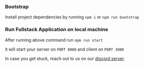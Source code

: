 ### Bootstrap

Install project dependencies by running ```npm i``` or ```npm run bootstrap```

### Run Fullstack Application on local machine

After running above command run ```npm run start```

it will start your server on  ```PORT 8000``` and client on ```PORT 3000```

In case you get stuck, reach out to us on our [discord server](https://discord.gg/mjBa3RvTP5).

